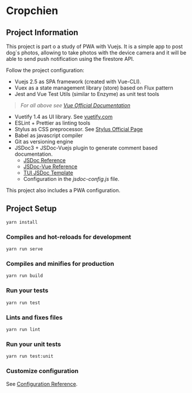 # Cropchien

## Project Information

This project is part o a study of PWA with Vuejs. It is a simple app to post dog`s photos, allowing to take photos with the  device camera and it will be able to send push notification using the firestore API.

Follow the project configuration:

* Vuejs 2.5 as SPA framework (created with Vue-CLI).
* Vuex as a state management library (store) based on Flux pattern
* Jest and Vue Test Utils (similar to Enzyme) as unit test tools
>*For all above see [Vue Official Documentation](https://vuejs.org/)*
* Vuetify 1.4 as UI library. See [vuetify.com](https://vuetifyjs.com/pt-BR/)
* ESLint + Prettier as linting tools
* Stylus as CSS preprocessor. See [Stylus Official Page](http://stylus-lang.com/)
* Babel as javascript compiler
* Git as versioning engine
* JSDoc3 + JSDoc-Vuejs plugin to generate comment based documentation.
  * [JSDoc Reference](http://usejsdoc.org/index.html)
  * [JSDoc-Vue Reference](https://yarnpkg.com/pt-BR/package/jsdoc-vuejs)
  * [TUI JSDoc Template](https://github.com/nhnent/tui.jsdoc-template)
  * Configuration in the *jsdoc-config.js* file.

This project also includes a PWA configuration.

## Project Setup
```
yarn install
```

### Compiles and hot-reloads for development
```
yarn run serve
```

### Compiles and minifies for production
```
yarn run build
```

### Run your tests
```
yarn run test
```

### Lints and fixes files
```
yarn run lint
```

### Run your unit tests
```
yarn run test:unit
```

### Customize configuration
See [Configuration Reference](https://cli.vuejs.org/config/).
